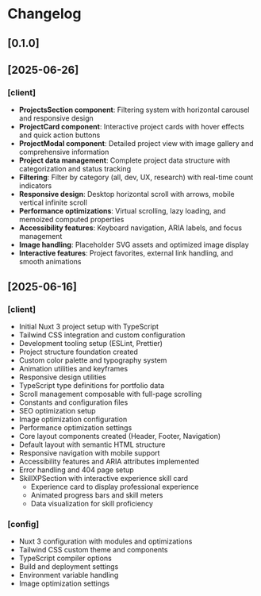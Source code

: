 # Changelog

## [0.1.0]

## [2025-06-26]
### [client]
- **ProjectsSection component**: Filtering system with horizontal carousel and responsive design
- **ProjectCard component**: Interactive project cards with hover effects and quick action buttons
- **ProjectModal component**: Detailed project view with image gallery and comprehensive information
- **Project data management**: Complete project data structure with categorization and status tracking
- **Filtering**: Filter by category (all, dev, UX, research) with real-time count indicators
- **Responsive design**: Desktop horizontal scroll with arrows, mobile vertical infinite scroll
- **Performance optimizations**: Virtual scrolling, lazy loading, and memoized computed properties
- **Accessibility features**: Keyboard navigation, ARIA labels, and focus management
- **Image handling**: Placeholder SVG assets and optimized image display
- **Interactive features**: Project favorites, external link handling, and smooth animations

## [2025-06-16]
### [client]
- Initial Nuxt 3 project setup with TypeScript
- Tailwind CSS integration and custom configuration
- Development tooling setup (ESLint, Prettier)
- Project structure foundation created
- Custom color palette and typography system
- Animation utilities and keyframes
- Responsive design utilities
- TypeScript type definitions for portfolio data
- Scroll management composable with full-page scrolling
- Constants and configuration files
- SEO optimization setup
- Image optimization configuration
- Performance optimization settings
- Core layout components created (Header, Footer, Navigation)
- Default layout with semantic HTML structure
- Responsive navigation with mobile support
- Accessibility features and ARIA attributes implemented
- Error handling and 404 page setup
- SkillXPSection with interactive experience skill card
    - Experience card to display professional experience
    - Animated progress bars and skill meters
    - Data visualization for skill proficiency

### [config]
- Nuxt 3 configuration with modules and optimizations
- Tailwind CSS custom theme and components
- TypeScript compiler options
- Build and deployment settings
- Environment variable handling
- Image optimization settings
